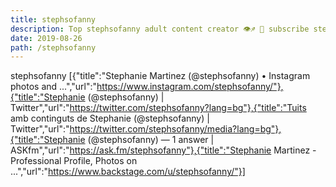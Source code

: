 ```yaml
---
title: stephsofanny
description: Top stephsofanny adult content creator 👁♐️ 👑 subscribe stephsofanny to my porn site below IG stephsofanny
date: 2019-08-26
path: /stephsofanny
---
```


stephsofanny
[{"title":"Stephanie Martinez (@stephsofanny) • Instagram photos and ...","url":"https://www.instagram.com/stephsofanny/"},{"title":"Stephanie (@stephsofanny) | Twitter","url":"https://twitter.com/stephsofanny?lang=bg"},{"title":"Tuits amb continguts de Stephanie (@stephsofanny) | Twitter","url":"https://twitter.com/stephsofanny/media?lang=bg"},{"title":"Stephanie (@stephsofanny) — 1 answer | ASKfm","url":"https://ask.fm/stephsofanny"},{"title":"Stephanie Martinez - Professional Profile, Photos on ...","url":"https://www.backstage.com/u/stephsofanny/"}]

